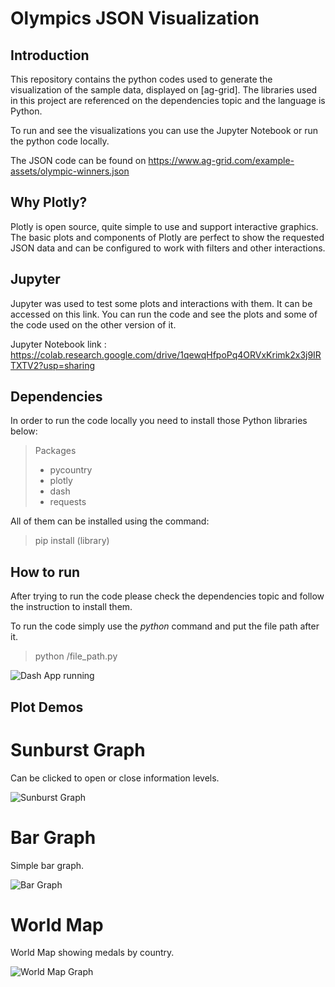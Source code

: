 # Olympics JSON Visualization  


## Introduction 

This repository contains the python codes used to generate the visualization of the sample data, displayed on [ag-grid]. The libraries used in this project are referenced on the dependencies topic and the language is Python.

To run and see the visualizations you can use the Jupyter Notebook or run the python code locally.

The JSON code can be found on https://www.ag-grid.com/example-assets/olympic-winners.json

## Why Plotly?

Plotly is open source, quite simple to use and support interactive graphics. The basic plots and components of Plotly are perfect to show the requested JSON data and can be configured to work with filters and other interactions.

##  Jupyter 

Jupyter was used to test some plots and interactions with them. It can be accessed on this link. You can run the code and see the plots and some of the code used on the other version of it.

Jupyter Notebook link : https://colab.research.google.com/drive/1qewqHfpoPq4ORVxKrimk2x3j9IRTXTV2?usp=sharing

## Dependencies 

In order to run the code locally you need to install those Python libraries below:

> Packages 
> - pycountry
> - plotly
> - dash
> - requests

All of them can be installed using the command:
> pip install (library)

## How to run

After trying to run the code please check the dependencies topic and follow the instruction to install them.

To run the code simply use the _python_ command and put the file path after it.

> python /file_path.py

![Dash App running](https://user-images.githubusercontent.com/78941789/169630920-a3041f76-187a-485e-b8b2-018f21bbf00e.png)


## Plot Demos

# Sunburst Graph
Can be clicked to open or close information levels.


![Sunburst Graph](https://user-images.githubusercontent.com/78941789/169630935-fb683604-64f6-4fd0-baf6-1c3d9012174e.png)

# Bar Graph
Simple bar graph.


![Bar Graph](https://user-images.githubusercontent.com/78941789/169630942-84abddc6-5b34-4fcb-a0e6-41c34e29b14c.png)

# World Map

World Map showing medals by country.


![World Map Graph](https://user-images.githubusercontent.com/78941789/169630953-a5bb5a63-9a96-45b5-aff9-722ffa60384e.png)
